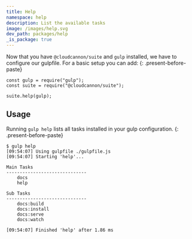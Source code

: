 ```yaml
---
title: Help
namespace: help
description: List the available tasks
image: /images/help.svg
dev_path: packages/help
_is_package: true
---
```


Now that you have `@cloudcannon/suite` and `gulp` installed, we have to configure our gulpfile. For a basic setup you can add:
{: .present-before-paste}

```
const gulp = require("gulp");
const suite = require("@cloudcannon/suite");

suite.help(gulp);
```

## Usage

Running `gulp help` lists all tasks installed in your gulp configuration.
{: .present-before-paste}

```
$ gulp help
[09:54:07] Using gulpfile ./gulpfile.js
[09:54:07] Starting 'help'...

Main Tasks
------------------------------
    docs
    help

Sub Tasks
------------------------------
    docs:build
    docs:install
    docs:serve
    docs:watch

[09:54:07] Finished 'help' after 1.86 ms
```